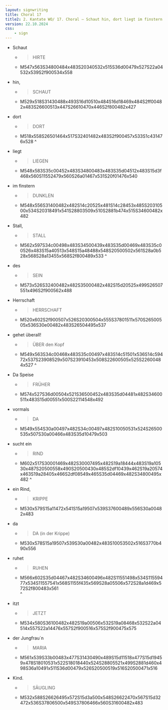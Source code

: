 ```yaml
---
layout: signwriting
title: Choral 17
title2: 2. Kantate WO/ 17. Choral – Schaut hin, dort liegt im finstern Stall
version: 22.10.2024
css:
    - sign
---
```


<!--
https://www.signbank.org/signpuddle2.0/searchword.php
https://www.sutton-signwriting.io/signma
-->


- Schaut 
    + > HIRTE 
    + M547x563S34800484x483S20340532x515S36d00479x527S22a04532x539S2f900534x558

- hin,
    + > SCHAUT
    + M529x518S31430488x493S16d10510x484S16d18469x484S2ff00482x483S26600513x447S26610470x446S2f800482x427

- dort 
    + > DORT
    + M518x558S26501464x517S32401482x483S2f900457x533S1c431476x528
^

- liegt 
    + > LIEGEN
    + M548x583S35c00452x483S34800483x483S35d04512x483S15d3f468x560S11552479x560S26a01467x531S20f01476x540

- im finstern 
    + > DUNKLEN
    + M548x556S31400482x482S14c20525x481S14c28453x485S20310500x534S20318491x541S28803509x510S2881b474x515S34600482x482

- Stall,
    + > STALL
    + M562x597S34c00498x483S34500439x483S35d00469x483S35c00526x483S15a40513x548S15a48488x548S20500502x561S28a0b528x568S28a13455x568S2f800489x533
^

- des
    + > SEIN
    + M573x526S32400482x482S35000482x482S15d20525x499S26507551x496S2f900562x488

- Herrschaft
    + > HERRSCHAFT
    + M520x602S2f900507x526S20300504x555S37801511x570S26500505x536S30e00482x483S26504495x537

- gehet überall!
    + > ÜBER den Kopf
    + M549x563S34c00468x483S35c00497x483S14c51501x536S14c59472x537S23908529x507S23910453x508S22600505x525S22600484x527
^

- Da Speise 
    + > FRÜHER
    + M574x527S36d00504x521S36500452x483S35d04481x482S34600511x483S15d00551x500S22114548x492

- vormals 
    + > DA
    + M549x554S30a00497x482S34c00497x482S10050531x524S26500535x507S30a00466x483S35d10479x503

- sucht ein
    + > RIND
    + M602x517S30001469x482S30007495x482S19a18444x483S19a10530x487S20500558x490S20500430x485S2df10439x462S19a20574x463S19a28405x466S2df08549x465S35d04469x482S34800495x482
^

- ein Rind,
    + > KRIPPE
    + M530x579S15a11472x541S15a19507x539S37600489x556S30a00482x483

- da 
    + > DA (in der Krippe)
    + M530x578S15a19507x539S30a00482x483S10053502x516S3770b490x556

- ruhet
    + > RUHEN
    + M566x602S35d04467x482S34600496x482S11551498x534S11559477x534S11557541x568S1155f435x569S28a05506x572S28a1d469x572S2f800483x561    
^
- itzt
    + > JETZT
    + M534x580S36100482x482S19a00506x532S19a08468x532S22a04514x557S22a14476x557S2f900516x575S2f900475x575


- der Jungfrau`n 
    + > MARIA
    + M561x539S33b00483x477S31430490x489S15d11518x477S15d19459x478S18010531x522S18018440x524S28805521x499S2881d460x498S36a10491x511S36d00479x526S20500519x516S20500471x516

- Kind.
    + > SÄUGLING
    + M532x588S26626495x572S15d3a500x548S26622470x567S15d32472x536S37806500x549S37806466x560S31600482x483
